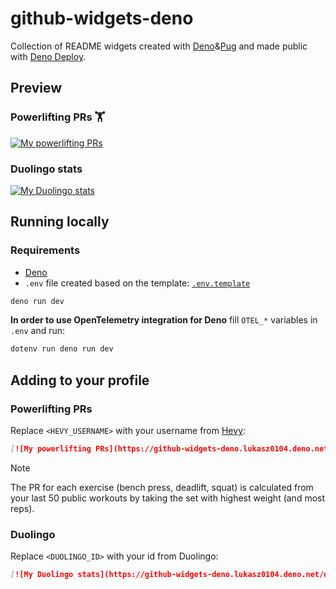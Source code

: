 # github-widgets-deno

Collection of README widgets created with
[Deno](https://deno.com/)&[Pug](https://pugjs.org/) and made public with
[Deno Deploy](https://deno.com/deploy).

## Preview

### Powerlifting PRs 🏋️

[![My powerlifting PRs](https://github-widgets-deno.lukasz0104.deno.net/hevy?username=lukasz0104)](https://lukasz0104-github-widgets.deno.dev/hevy?username=lukasz0104)

### Duolingo stats

[![My Duolingo stats](https://github-widgets-deno.lukasz0104.deno.net/duolingo?id=452738409)](https://lukasz0104-github-widgets.deno.dev/duolingo?id=452738409)

## Running locally

### Requirements

- [Deno](https://deno.com/)
- `.env` file created based on the template: [`.env.template`](./.env.template)

```bash
deno run dev
```

**In order to use OpenTelemetry integration for Deno** fill `OTEL_*` variables
in `.env` and run:

```bash
dotenv run deno run dev
```

## Adding to your profile

### Powerlifting PRs

Replace `<HEVY_USERNAME>` with your username from
[Hevy](https://www.hevyapp.com/):

```md
[![My powerlifting PRs](https://github-widgets-deno.lukasz0104.deno.net/hevy?username=<HEVY_USERNAME>)](https://github.com/Lukasz0104/github-widgets-deno)
```

> [!NOTE]
> The PR for each exercise (bench press, deadlift, squat) is calculated from
> your last 50 public workouts by taking the set with highest weight (and most
> reps).

### Duolingo

Replace `<DUOLINGO_ID>` with your id from Duolingo:

```md
[![My Duolingo stats](https://github-widgets-deno.lukasz0104.deno.net/duolingo?id=<DUOLINGO_ID>)](https://github.com/Lukasz0104/github-widgets-deno)
```
